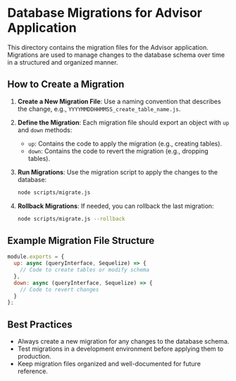 # Database Migrations for Advisor Application

This directory contains the migration files for the Advisor application. Migrations are used to manage changes to the database schema over time in a structured and organized manner.

## How to Create a Migration

1. **Create a New Migration File**: Use a naming convention that describes the change, e.g., `YYYYMMDDHHMMSS_create_table_name.js`.

2. **Define the Migration**: Each migration file should export an object with `up` and `down` methods:
   - `up`: Contains the code to apply the migration (e.g., creating tables).
   - `down`: Contains the code to revert the migration (e.g., dropping tables).

3. **Run Migrations**: Use the migration script to apply the changes to the database:
   ```bash
   node scripts/migrate.js
   ```

4. **Rollback Migrations**: If needed, you can rollback the last migration:
   ```bash
   node scripts/migrate.js --rollback
   ```

## Example Migration File Structure

```javascript
module.exports = {
  up: async (queryInterface, Sequelize) => {
    // Code to create tables or modify schema
  },
  down: async (queryInterface, Sequelize) => {
    // Code to revert changes
  }
};
```

## Best Practices

- Always create a new migration for any changes to the database schema.
- Test migrations in a development environment before applying them to production.
- Keep migration files organized and well-documented for future reference.